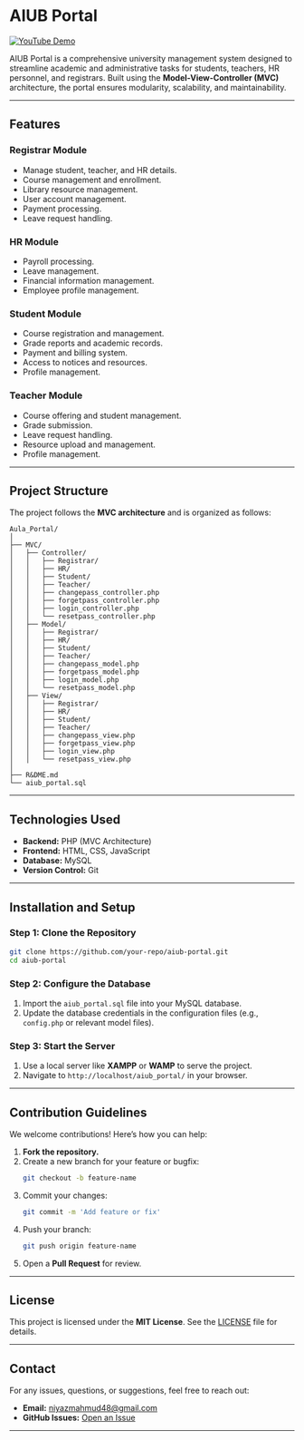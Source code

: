 

# AIUB Portal

[![YouTube Demo](https://img.shields.io/badge/YouTube-Demo-red)](https://www.youtube.com/watch?v=qnYy-t61mw0)

AIUB Portal is a comprehensive university management system designed to streamline academic and administrative tasks for students, teachers, HR personnel, and registrars. Built using the **Model-View-Controller (MVC)** architecture, the portal ensures modularity, scalability, and maintainability.

---

## Features

### **Registrar Module**
- Manage student, teacher, and HR details.
- Course management and enrollment.
- Library resource management.
- User account management.
- Payment processing.
- Leave request handling.

### **HR Module**
- Payroll processing.
- Leave management.
- Financial information management.
- Employee profile management.

### **Student Module**
- Course registration and management.
- Grade reports and academic records.
- Payment and billing system.
- Access to notices and resources.
- Profile management.

### **Teacher Module**
- Course offering and student management.
- Grade submission.
- Leave request handling.
- Resource upload and management.
- Profile management.

---

## Project Structure

The project follows the **MVC architecture** and is organized as follows:

```
Aula_Portal/
│
├── MVC/
│   ├── Controller/
│   │   ├── Registrar/
│   │   ├── HR/
│   │   ├── Student/
│   │   ├── Teacher/
│   │   ├── changepass_controller.php
│   │   ├── forgetpass_controller.php
│   │   ├── login_controller.php
│   │   └── resetpass_controller.php
│   ├── Model/
│   │   ├── Registrar/
│   │   ├── HR/
│   │   ├── Student/
│   │   ├── Teacher/
│   │   ├── changepass_model.php
│   │   ├── forgetpass_model.php
│   │   ├── login_model.php
│   │   └── resetpass_model.php
│   ├── View/
│   │   ├── Registrar/
│   │   ├── HR/
│   │   ├── Student/
│   │   ├── Teacher/
│   │   ├── changepass_view.php
│   │   ├── forgetpass_view.php
│   │   ├── login_view.php
│   │   └── resetpass_view.php
│
├── R&DME.md
└── aiub_portal.sql
```

---

## Technologies Used

- **Backend:** PHP (MVC Architecture)
- **Frontend:** HTML, CSS, JavaScript
- **Database:** MySQL
- **Version Control:** Git

---

## Installation and Setup

### **Step 1: Clone the Repository**
```sh
git clone https://github.com/your-repo/aiub-portal.git
cd aiub-portal
```

### **Step 2: Configure the Database**
1. Import the `aiub_portal.sql` file into your MySQL database.
2. Update the database credentials in the configuration files (e.g., `config.php` or relevant model files).

### **Step 3: Start the Server**
1. Use a local server like **XAMPP** or **WAMP** to serve the project.
2. Navigate to `http://localhost/aiub_portal/` in your browser.

---

## Contribution Guidelines

We welcome contributions! Here’s how you can help:

1. **Fork the repository.**
2. Create a new branch for your feature or bugfix:
   ```sh
   git checkout -b feature-name
   ```
3. Commit your changes:
   ```sh
   git commit -m 'Add feature or fix'
   ```
4. Push your branch:
   ```sh
   git push origin feature-name
   ```
5. Open a **Pull Request** for review.

---

## License

This project is licensed under the **MIT License**. See the [LICENSE](LICENSE) file for details.

---

## Contact

For any issues, questions, or suggestions, feel free to reach out:

- **Email:** [niyazmahmud48@gmail.com](mailto:niyazmahmud48@gmail.com)
- **GitHub Issues:** [Open an Issue](https://github.com/your-repo/aiub-portal/issues)

---



